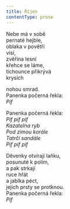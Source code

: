 ```yaml
---
title: Říjen
contentType: prose
---
```


Nebe má v sobě  
pernaté hejble,  
oblaka v povětří  
visí,  
zvěřina lesní  
křehce se láme,  
tichounce přikrývá  
krysích

nohou smrad.  
Panenka počerná řekla:  
_Pif_

Panenka počerná řekla:  
_Pif pif pif  
Kazatelna ryb  
Pod zimou korále  
Tatrčí sandále  
Pif pif pif_

Děvenky otvírají laňku,  
posunuté k polím,  
a pak strkají  
ruce hřát  
a jablka péct,  
jejich prsty se protknou.  
Panenka počerná řekla:  
_Pif_
